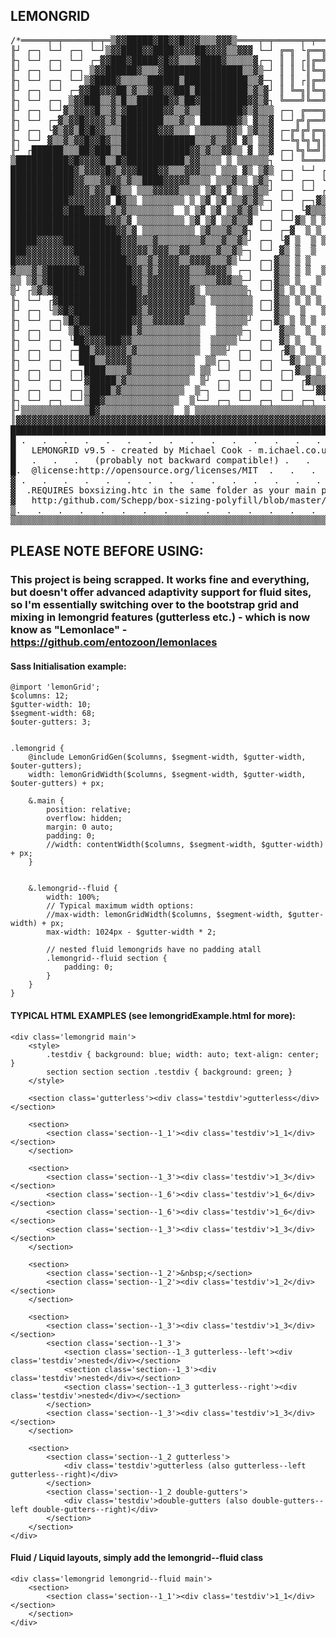 LEMONGRID
---

<pre>
/*═════╤═╤═════╤═╤═▒▓▓█████▓██▓▓█▓▓▓▒▒▒▓▓▓▒════╤═╤═════╤═╤═════╤═╤═════╤═╤═════╤╗
╟┘ ┌─┐ └─┘ ┌─┐ └─┘▒▓▓████▓▓████▓▓▓▓██▓▓▓▓▒▒▓▓▓ └─┘ ╔═╗ └╔══╗╔═╗╔═╗ ┌╔═╗└─╔╗┌─╔╗└╢
╟┐ └─┘ ┌─┐ └─┘ ┌─▓▓███▓█████▓█▓▓▒▒▒▓████▓▒▒▒▒▒▓┌─┐ ║ ║ ┌║╔═╝║ ╚╝ ║ ╔╝ ╚╗─║╚╗─║║┌╢
╟┘ ┌─┐ └─┘ ┌─┐ ▒▓▓██████▓▒▒▒▓███████████████▒▒▓▒─┘ ║ ║ └║╚═╗║╔╗╔╗║╔╝╔╩╗╚╗║ ╚═╝║└╢
╟┐ └─┘ ┌─┐ └─┘▒▓████▓▒▒▒▒▒██████▒████████████▒▒▓─┐ ║ ║ ┌║╔═╝║║╚╝║║╚╗╚╦╝╔╝║╔═╗ ║┌╢
╟┘ ┌─┐ └─┘ ┌─▓▓██▓▓▓██▒▓▒▒▓██▓▓███▒██████████▒▓▒▓┘ ║ ╚═╗║╚═╗║║ └║║ ╚╗ ╔╝─║║┌╚╗║└╢
╟┐ └─┘ ┌─┐ ▒▓▓███▒▒▓▒█▒▒██████▓▓▒██▓█████████▓▓▒▓┐ ╚═══╝╚══╝╚╝ ┌╚╝ └╚═╝┌─╚╝└─╚╝┌╢
╟┘ ┌─┐ └─┘▓▒▓▓▓▓█▒▒▓▒▓███████▓▓▒▒▓▒▒████████▓▒▓▒▒▒ ┌─┐ ╔═══╗╔═══╗┘╔═╗╔═══╗ ┌─┐ └╢
╟┐ └─┘ ┌─▓▒▓▓█▓▓▓▓▒▓▒████████▒▒▒▓▒▒ ███████▓▒ ▓▒▒▓ └─┘╔╝╔══╝║ ╔╗╚╗║ ║║ ╔╗╚╗└─┘ ┌╢
╟┘ ┌─┐ └▓▒▓▓▒█▓█▓▓▒▒▒███████▓▓▓▒▒▒ ▒▒▒▒▒▒▓▓▒ ▒▓▒▒▓ ┌─╔╝╔╝╔═╗║ ╚╝╔╝║ ║║ ║╚╗║┌─┐ └╢
╟┐ └─┘ ▓▒▒▓▒▓▓█▓▓█▓▒▒██████████████▒▒▒▓▒▒▓▓ ▓▒ ▒▒▓ └─╚╗╚╗╚╗║║ ╔╗╚╗║ ║║ ║╔╝║└─┘ ┌╢
╟┘ ┌██████▒▒▒██▓███▒▒█████████████▓▓▒▓▒▒▓▓▒▒ ▓ ▒▒▓ ┌─┐╚╗╚═╝║║ ║║ ║║ ║║ ╚╝╔╝┌─┐ └╢
▒██████████▓█▓▓▓▓█▒▒█▓███████████▒▓▓▒▒▒▒ ▒ ▒▒▒▒▒▒┐ └─┘ ╚═══╝╚═╝╚═╝╚═╝╚═══╝ └─┘ ┌╢
████████████▓▒▓▓▓▓█▓▒▓▓▓████▓▓▒▒▒▓▓▓▒▒▒ ▒▒▒ ▓▒ ▒▓▒ ┌─┐ └─┘ ┌─┐ └─┘ ┌─┐ └─┘ ┌─┐ └╢
████████████▓▓▒▒▒▓▓▓▓▒▓▒▒████▓▓▓▓▓▒▒▒▒ ▒▒▒▓▒▒ ▒▓▒┐ └─┘ ┌─┐ └─┘▒▓▒┐ └─┘ ┌─┐ └─┘ ┌╢
████████████▓▓▓▒▓▓▒█▓▒▒ ▒▒▒▓▓▓▓▓▒▒▒▒ ▒▓▒ ▓▒ ▒▒▓▒▒┘ ┌─┐ └─┘ ┌▒▒▓  ▒▓┌─┐ └─┘ ┌─┐ └╢
███████████▓▓▓▓▓▓▓▓ █▓▒▒ ▒▒▒▒▒▒▒▒ ▒ ▒▓ ▒▓ ▒▒▓▒▓▒─┐ └─┘ ┌─┐▓▒▒ ▒   ▒▒▒┘ ┌─┐ └─┘ ┌╢
██████████▓███▓▓▓▓▒▓▒▓▒▒▒▒▒▒▒▒▒  ▒ ▒▓ ▒▓ ▒▒▓▒▓▒└─┘ ┌─┐ └▓▒▒▒ ▒ ▒  ▒ ▒▓▒▓─┘ ┌─┐ └╢
██████████████████▓▓▓▒▓ ▒▒▒▒▒▒▒▒▒ ▒▓ ▒▓ ▒▒▓▒▒▓ ┌─┐ └─┘▓▒ ▒ ▒ ▒ ▒ ▒ ▒ ▒  ▒▒ └─┘ ┌╢
████████████████████▓▓▒▓ ▒▒▒▒▒▒▒▒▒▒ ▒▓▒▒▒▓▒▒▓┐ └─┘ ┌─▓  ▒ ▒ ▒ ▒  ▒   ▒ ▒▒▓ ┌─┐ └╢
█████▓▓▓▓▓███████████▓▓▓▒▒▒▓▒▒▒▒▒▒▒▒▓▒▒▒▓▒▒▓▒┘ ┌─┐ └▓ ▒  ▒ ▒ ▒   ▒ ▒▒ ▒ ▒ ▒▓─┘ ┌╢
███▓▓▓▓▓▓▓▓▓█████████▓▓▓▓▓▒▓▓▓▒▒▓▓▒▒▒▒▒▓▒▒▓▒─┐ └─┘ ▓▒ ▒  ▒  ▒   ▒  ▒ ▒ ▒▒▒ ▒▓┐ └╢
█▓▓▓▓▓▓▓▓▓▓▓▓█████████▓▓▒▒▓▒▓▓▓▓▒▒▓▓▓▓▒▒▒▓▒└─┘ ┌─┐▓▒▒ ▒ ▒   ▒   ▒   ▒  ▒  ▒ ▒▓ ┌╢
▓▒▒▒▓▒▓██████▓█████████▓▓▒▓▒▓▓▓▓▓▓▒▒▒▓▓▓▓▒ ┌─┐ └─┘▓▒▒ ▒ ▒  ▒   ▒ ▒  ▒ ▒  ▒ ▒▒▓ └╢
▒▒ ▒▓▒▓████████████████▓▓▒▓▓▓▓▓▓▓▓▒▒▒▒▒▓▓▓▒▒─┘ ┌─┐▓▒▒ ▒   ▒   ▒   ▒   ▒ ▒ ▒▒▒▓ ┌╢
▒┘ ┌▒▓▒▓████████████████▓▒▓▓▓▓▓▓▓▓▓▒ ▒▒▒▒▒▒▒▒┐ └─┘▓▒ ▒ ▒ ▒   ▒  ▒ ▒ ▒▒   ▒ ▒▒▓ └╢
╟┐ └─┘ ┌▓███████████████▓▓▓▓▓▓▓▓▓▓▓▒▒ ▒▒▒▒▒▒▒▒ ┌─┐▓▒▒ ▒ ▒ ▒   ▒  ▒   ▒ ▒ ▒ ▒▒▓ ┌╢
╟┘ ┌─┐ └▒▓█▓████████████▓▒▓▓▓▓▓▓▓▓▒▒▒  ▒▒▒▒▒▒▒ └─┘▓▒▒  ▒   ▒   ▒  ▒ ▒ ▒ ▒ ▒▒▒▓ └╢
╟┐ └─┘ ┌─┐▒█▓██████████▓▓▒▒▓▓▓▓▓▓▒▒▒▒  ▒▒▒▒▒▒┘ ┌─┐▓▒ ▒ ▒ ▒  ▒   ▒▒ ▒   ▒  ▒▒▒▓ ┌╢
╟┘ ┌─┐ └─┘ ▒█▓▓████████▒▓▒▒▒▒▒▒▒▒▒▒▒   ▒▒▒▒▒─┐ └─┘ ▓▒▒  ▒  ▒  ▒  ▒  ▒ ▒  ▒ ▒▒▓ └╢
╟┐ └─┘ ┌─┐ └██▓▓▓▓███▓▓▒▒▒▒▒▒▒▒▒▒▒▒▒  ▒▒▒▒▒└─┘ ┌─┐ ▓▒ ▒  ▒   ▒  ▒  ▒  ▒  ▒▒▒▓┘ ┌╢
╟┘ ┌─┐ └─┘ ┌─██▒▓▓▓▓▓▓▒▓▒▒▒▒▒▒▒▒▒▒▒▒  ▒▒▒┘ ┌─┐ └─┘ ┌▓▒ ▒  ▒ ▒   ▒ ▒  ▒▒ ▒▒▒▒─┐ └╢
╟┐ └─┘ ┌─┐ └─███▒▒▓▓▓▓▓▒▒▒▒▒▒▒▒▒▒▒▒  ▒▒┌─┐ └─┘ ┌─┐ └─▓▒ ▒▒ ▒ ▒  ▒▒ ▒  ▒▒▒▓ └─┘ ┌╢
╟┘ ┌─┐ └─┘ ┌─┐████▒▒▒▒▓▒▒▒▒▒▒▒▒▒▒▒▒ ▒▒ └─┘ ┌─┐ └─┘ ┌─┐▓▒▒ ▒  ▒  ▒ ▒▒▒ ▒▓▒┘ ┌─┐ └╢
╟┐ └─┘ ┌─┐ └─┘▓█████▒▓▒▒▒▒▒▒▒▒▒▒▒▒  ▒┘ ┌─┐ └─┘ ┌─┐ └─┘ ┌▓▒▒▒▒ ▒ ▒  ▒▒▓ ┌─┐ └─┘ ┌╢
╟┘ ┌─┐ └─┘ ┌─┐▒████▒▓▒▒▒▒▒▒▒▒▒▒▒▒  ▒─┐ └─┘ ┌─┐ └─┘ ┌─┐ └─┘▓▓▒ ▒▒ ▒▒▒▓┐ └─┘ ┌─┐ └╢
╟┐ └─┘ ┌─┐ └─┘▒██▓▒▒▒▒▒▒▒▒▒▒▒▒▒▒  ▒└─┘ ┌─┐ └─┘ ┌─┐ └─┘ ┌─┐ └─▒▒ ▒▒▒└─┘ ┌─┐ └─┘ ┌╢
╟┘▒▒▒▒▒▒▒▒▒▒▒▒▒█▓▒▒▒▒▒▒▒▒▒▒▒▒▒▒  ▒ ▒▒▒▒▒▒▒▒▒▒▒▒▒▒▒▒▒▒▒▒▒▒▒▒▒▒▒▒▒▒▒(tabwidth:4)▒└╢
║▓▓▓▓▓▓▓▓▓▓▓▓▓▓▓▓▓▓▓▓▓▓▓▓▓▓▓▓▓▓▓▓▓▓▓▓▓▓▓▓▓▓▓▓▓▓▓▓▓▓▓▓▓▓▓▓▓▓▓▓▓▓▓▓▓▓▓▓▓▓▓▓▓▓▓▓▓▓▓║
█████████████████████████████████████████████████████████████████████████████████
█ .   .   .   .   .   .   .   .   .   .   .   .   .   .   .   .   .   .   .   . █
█   LEMONGRID v9.5 - created by Michael Cook - m.ichael.co.uk  .   .   .   .   .█
█   .   .   .   (probably not backward compatible!) .   .   .   .   .   .   .   █
█.  @license:http://opensource.org/licenses/MIT  .   .   .   .   .   .   .   .  █
▓ .   .   .   .   .   .   .   .   .   .   .   .   .   .   .   .   .   .   .   . ▓
▓  .REQUIRES boxsizing.htc in the same folder as your main page files  .   .   .▓
▓   http:/github.com/Schepp/box-sizing-polyfill/blob/master/boxsizing.htc   .   ▓
▒.   .   .   .   .   .   .   .   .   .   .   .   .   .   .   .   .   .   .   .  ▒
▒▒▒▒▒▒▒▒▒▒▒▒▒▒▒▒▒▒▒▒▒▒▒▒▒▒▒▒▒▒▒▒▒▒▒▒▒▒▒▒▒▒▒▒▒▒▒▒▒▒▒▒▒▒▒▒▒▒▒▒▒▒▒▒▒▒▒▒▒▒▒▒▒▒▒▒▒▒▒▒▒
</pre>


## PLEASE NOTE BEFORE USING:
### This project is being scrapped. It works fine and everything, but doesn't offer advanced adaptivity support for fluid sites, so I'm essentially switching over to the bootstrap grid and mixing in lemongrid features (gutterless etc.) - which is now know as "Lemonlace" - https://github.com/entozoon/lemonlaces


#### Sass Initialisation example:
```
@import 'lemonGrid';
$columns: 12;
$gutter-width: 10;
$segment-width: 68;
$outer-gutters: 3;


.lemongrid {
	@include LemonGridGen($columns, $segment-width, $gutter-width, $outer-gutters);
	width: lemonGridWidth($columns, $segment-width, $gutter-width, $outer-gutters) + px;

	&.main {
		position: relative;
		overflow: hidden;
		margin: 0 auto;
		padding: 0;
		//width: contentWidth($columns, $segment-width, $gutter-width) + px;
	}


	&.lemongrid--fluid {
		width: 100%;
		// Typical maximum width options:
		//max-width: lemonGridWidth($columns, $segment-width, $gutter-width) + px;
		max-width: 1024px - $gutter-width * 2;

		// nested fluid lemongrids have no padding atall
		.lemongrid--fluid section {
			padding: 0;
		}
	}
}
```


#### TYPICAL HTML EXAMPLES (see lemongridExample.html for more):
```
<div class='lemongrid main'>
	<style>
		.testdiv { background: blue; width: auto; text-align: center; }
		section section section .testdiv { background: green; }
	</style>

	<section class='gutterless'><div class='testdiv'>gutterless</div></section>

	<section>
		<section class='section--1_1'><div class='testdiv'>1_1</div></section>
	</section>

	<section>
		<section class='section--1_3'><div class='testdiv'>1_3</div></section>
		<section class='section--1_6'><div class='testdiv'>1_6</div></section>
		<section class='section--1_6'><div class='testdiv'>1_6</div></section>
		<section class='section--1_3'><div class='testdiv'>1_3</div></section>
	</section>

	<section>
		<section class='section--1_2'>&nbsp;</section>
		<section class='section--1_2'><div class='testdiv'>1_2</div></section>
	</section>

	<section>
		<section class='section--1_3'><div class='testdiv'>1_3</div></section>
		<section class='section--1_3'>
			<section class='section--1_3 gutterless--left'><div class='testdiv'>nested</div></section>
			<section class='section--1_3'><div class='testdiv'>nested</div></section>
			<section class='section--1_3 gutterless--right'><div class='testdiv'>nested</div></section>
		</section>
		<section class='section--1_3'><div class='testdiv'>1_3</div></section>
	</section>

	<section>
		<section class='section--1_2 gutterless'>
			<div class='testdiv'>gutterless (also gutterless--left gutterless--right)</div>
		</section>
		<section class='section--1_2 double-gutters'>
			<div class='testdiv'>double-gutters (also double-gutters--left double-gutters--right)</div>
		</section>
	</section>
</div>
```


#### Fluid / Liquid layouts, simply add the lemongrid--fluid class
```
<div class='lemongrid lemongrid--fluid main'>
	<section>
		<section class='section--1_1'><div class='testdiv'>1_1</div></section>
	</section>
</div>
